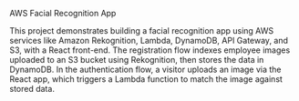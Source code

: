 AWS Facial Recognition App

This project demonstrates building a facial recognition app using AWS services like Amazon Rekognition, Lambda, DynamoDB, API Gateway, and S3, with a React front-end. The registration flow indexes employee images uploaded to an S3 bucket using Rekognition, then stores the data in DynamoDB. In the authentication flow, a visitor uploads an image via the React app, which triggers a Lambda function to match the image against stored data.
